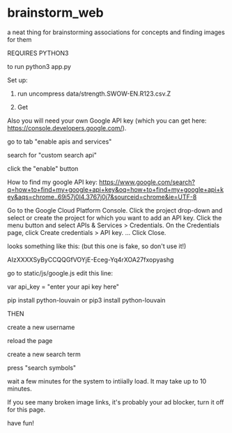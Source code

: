# brainstorm_web
a neat thing for brainstorming associations for concepts and finding images for them


REQUIRES PYTHON3

to run
python3 app.py

Set up:
1. run
uncompress data/strength.SWOW-EN.R123.csv.Z 

2. Get 

Also you will need your own Google API key (which you can get here: https://console.developers.google.com/).

go to tab "enable apis and services"

search for "custom search api"

click the "enable" button

How to find my google API key:
https://www.google.com/search?q=how+to+find+my+google+api+key&oq=how+to+find+my+google+api+key&aqs=chrome..69i57j0l4.3767j0j7&sourceid=chrome&ie=UTF-8

Go to the Google Cloud Platform Console.
Click the project drop-down and select or create the project for which you want to add an API key.
Click the menu button and select APIs & Services > Credentials.
On the Credentials page, click Create credentials > API key. ...
Click Close.

looks something like this: (but this one is fake, so don't use it!)

AIzXXXXSyByCCQQGfVOYjE-Eceg-Yq4rXOA27fxopyashg

go to static/js/google.js
edit this line:

var api_key = "enter your api key here"

pip install python-louvain
or
pip3 install python-louvain

THEN

create a new username

reload the page

create a new search term

press "search symbols"

wait a few minutes for the system to intiially load. It may take up to 10 minutes.

If you see many broken image links, it's probably your ad blocker, turn it off for this page.

have fun!






